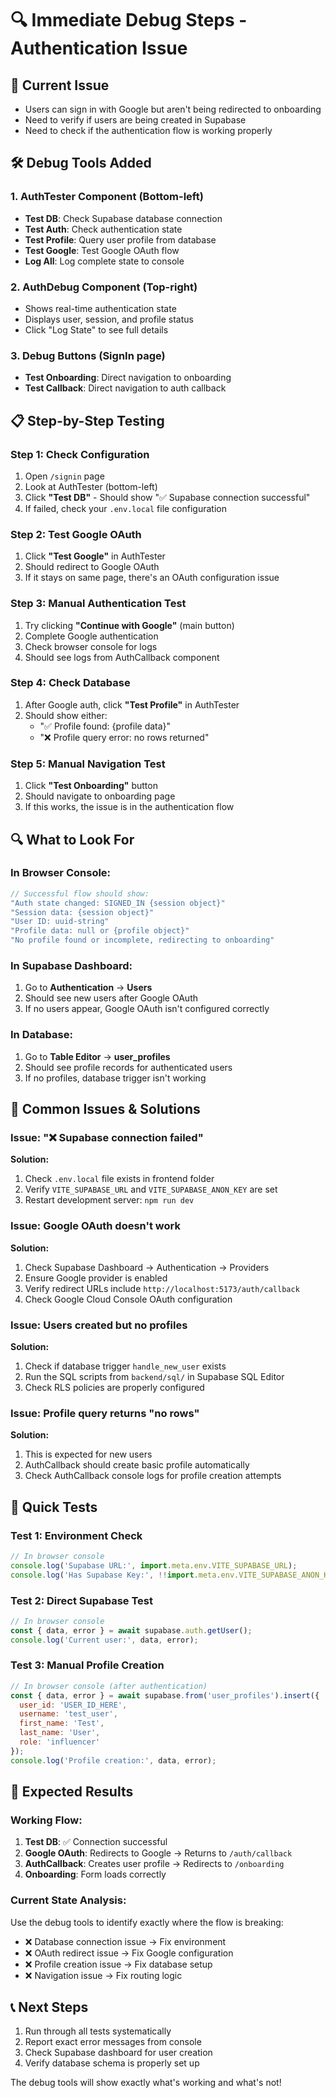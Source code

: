# 🔍 Immediate Debug Steps - Authentication Issue

## 🎯 **Current Issue**
- Users can sign in with Google but aren't being redirected to onboarding
- Need to verify if users are being created in Supabase
- Need to check if the authentication flow is working properly

## 🛠️ **Debug Tools Added**

### **1. AuthTester Component (Bottom-left)**
- **Test DB**: Check Supabase database connection
- **Test Auth**: Check authentication state
- **Test Profile**: Query user profile from database
- **Test Google**: Test Google OAuth flow
- **Log All**: Log complete state to console

### **2. AuthDebug Component (Top-right)**
- Shows real-time authentication state
- Displays user, session, and profile status
- Click "Log State" to see full details

### **3. Debug Buttons (SignIn page)**
- **Test Onboarding**: Direct navigation to onboarding
- **Test Callback**: Direct navigation to auth callback

## 📋 **Step-by-Step Testing**

### **Step 1: Check Configuration**
1. Open `/signin` page
2. Look at AuthTester (bottom-left)
3. Click **"Test DB"** - Should show "✅ Supabase connection successful"
4. If failed, check your `.env.local` file configuration

### **Step 2: Test Google OAuth**
1. Click **"Test Google"** in AuthTester
2. Should redirect to Google OAuth
3. If it stays on same page, there's an OAuth configuration issue

### **Step 3: Manual Authentication Test**
1. Try clicking **"Continue with Google"** (main button)
2. Complete Google authentication
3. Check browser console for logs
4. Should see logs from AuthCallback component

### **Step 4: Check Database**
1. After Google auth, click **"Test Profile"** in AuthTester
2. Should show either:
   - "✅ Profile found: {profile data}"
   - "❌ Profile query error: no rows returned"

### **Step 5: Manual Navigation Test**
1. Click **"Test Onboarding"** button
2. Should navigate to onboarding page
3. If this works, the issue is in the authentication flow

## 🔍 **What to Look For**

### **In Browser Console:**
```javascript
// Successful flow should show:
"Auth state changed: SIGNED_IN {session object}"
"Session data: {session object}"
"User ID: uuid-string"
"Profile data: null or {profile object}"
"No profile found or incomplete, redirecting to onboarding"
```

### **In Supabase Dashboard:**
1. Go to **Authentication** → **Users**
2. Should see new users after Google OAuth
3. If no users appear, Google OAuth isn't configured correctly

### **In Database:**
1. Go to **Table Editor** → **user_profiles**
2. Should see profile records for authenticated users
3. If no profiles, database trigger isn't working

## 🚨 **Common Issues & Solutions**

### **Issue: "❌ Supabase connection failed"**
**Solution:**
1. Check `.env.local` file exists in frontend folder
2. Verify `VITE_SUPABASE_URL` and `VITE_SUPABASE_ANON_KEY` are set
3. Restart development server: `npm run dev`

### **Issue: Google OAuth doesn't work**
**Solution:**
1. Check Supabase Dashboard → Authentication → Providers
2. Ensure Google provider is enabled
3. Verify redirect URLs include `http://localhost:5173/auth/callback`
4. Check Google Cloud Console OAuth configuration

### **Issue: Users created but no profiles**
**Solution:**
1. Check if database trigger `handle_new_user` exists
2. Run the SQL scripts from `backend/sql/` in Supabase SQL Editor
3. Check RLS policies are properly configured

### **Issue: Profile query returns "no rows"**
**Solution:**
1. This is expected for new users
2. AuthCallback should create basic profile automatically
3. Check AuthCallback console logs for profile creation attempts

## 🧪 **Quick Tests**

### **Test 1: Environment Check**
```javascript
// In browser console
console.log('Supabase URL:', import.meta.env.VITE_SUPABASE_URL);
console.log('Has Supabase Key:', !!import.meta.env.VITE_SUPABASE_ANON_KEY);
```

### **Test 2: Direct Supabase Test**
```javascript
// In browser console
const { data, error } = await supabase.auth.getUser();
console.log('Current user:', data, error);
```

### **Test 3: Manual Profile Creation**
```javascript
// In browser console (after authentication)
const { data, error } = await supabase.from('user_profiles').insert({
  user_id: 'USER_ID_HERE',
  username: 'test_user',
  first_name: 'Test',
  last_name: 'User',
  role: 'influencer'
});
console.log('Profile creation:', data, error);
```

## 🎯 **Expected Results**

### **Working Flow:**
1. **Test DB**: ✅ Connection successful
2. **Google OAuth**: Redirects to Google → Returns to `/auth/callback`
3. **AuthCallback**: Creates user profile → Redirects to `/onboarding`
4. **Onboarding**: Form loads correctly

### **Current State Analysis:**
Use the debug tools to identify exactly where the flow is breaking:
- ❌ Database connection issue → Fix environment
- ❌ OAuth redirect issue → Fix Google configuration  
- ❌ Profile creation issue → Fix database setup
- ❌ Navigation issue → Fix routing logic

## 📞 **Next Steps**
1. Run through all tests systematically
2. Report exact error messages from console
3. Check Supabase dashboard for user creation
4. Verify database schema is properly set up

The debug tools will show exactly what's working and what's not!
